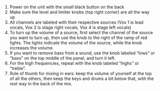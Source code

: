 1. Power on the unit with the small black button on the back
2. Make sure the level and limiter knobs (top right corner) are all the way up
3. All channels are labeled with their respective sources (Vox 1 is lead vocals, Vox 2 is stage right vocals, Vox 4 is stage left vocals)
4. To turn up the volume of a source, first select the channel of the source you want to turn up, then use the knob to the right of the ramp of red lights. The lights indicate the volume of the source, while the knob increases the volume. 
5. If you want to remove bass from a sound, use the knob labeled “lows” or “bass” on the top middle of the panel, and turn it left. 
6. For the high frequencies, repeat with the knob labeled “highs” or “treble”. 
7. Rule of thumb for mixing in ears: keep the volume of yourself at the top of all the others, then keep the keys and drums a bit below that, with the rest way in the back of the mix.